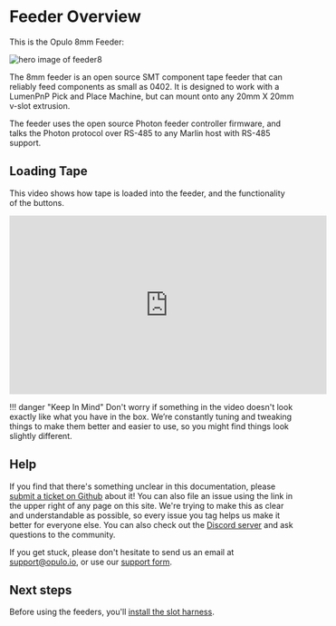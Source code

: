 # Feeder Overview

This is the Opulo 8mm Feeder:

![hero image of feeder8](img/feeder-gold-glow.png)

The 8mm feeder is an open source SMT component tape feeder that can reliably feed components as small as 0402. It is designed to work with a LumenPnP Pick and Place Machine, but can mount onto any 20mm X 20mm v-slot extrusion.

The feeder uses the open source Photon feeder controller firmware, and talks the Photon protocol over RS-485 to any Marlin host with RS-485 support.

## Loading Tape

This video shows how tape is loaded into the feeder, and the functionality of the buttons.

<iframe width="560" height="315" src="https://www.youtube.com/embed/5qwbSq9e7dI" title="YouTube video player" frameborder="0" allow="accelerometer; autoplay; clipboard-write; encrypted-media; gyroscope; picture-in-picture" allowfullscreen></iframe>

!!! danger "Keep In Mind"
    Don't worry if something in the video doesn't look exactly like what you have in the box. We’re constantly tuning and tweaking things to make them better and easier to use, so you might find things look slightly different.

## Help

If you find that there's something unclear in this documentation, please [submit a ticket on Github](https://github.com/opulo-inc/docs) about it! You can also file an issue using the link in the upper right of any page on this site. We're trying to make this as clear and understandable as possible, so every issue you tag helps us make it better for everyone else. You can also check out the [Discord server](https://discordapp.com/invite/TCwy6De) and ask questions to the community.

If you get stuck, please don't hesitate to send us an email at support@opulo.io, or use our [support form](https://opulo.io/pages/contact-support).

## Next steps

Before using the feeders, you'll [install the slot harness](../2-install-harness/installing-the-slot-harness.md).
